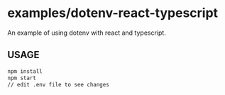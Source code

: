 # examples/dotenv-react-typescript

An example of using dotenv with react and typescript.

## USAGE

```bash
npm install
npm start
// edit .env file to see changes
```
